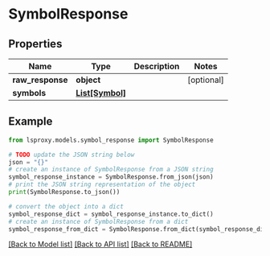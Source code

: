# SymbolResponse


## Properties

Name | Type | Description | Notes
------------ | ------------- | ------------- | -------------
**raw_response** | **object** |  | [optional] 
**symbols** | [**List[Symbol]**](Symbol.md) |  | 

## Example

```python
from lsproxy.models.symbol_response import SymbolResponse

# TODO update the JSON string below
json = "{}"
# create an instance of SymbolResponse from a JSON string
symbol_response_instance = SymbolResponse.from_json(json)
# print the JSON string representation of the object
print(SymbolResponse.to_json())

# convert the object into a dict
symbol_response_dict = symbol_response_instance.to_dict()
# create an instance of SymbolResponse from a dict
symbol_response_from_dict = SymbolResponse.from_dict(symbol_response_dict)
```
[[Back to Model list]](../README.md#documentation-for-models) [[Back to API list]](../README.md#documentation-for-api-endpoints) [[Back to README]](../README.md)


